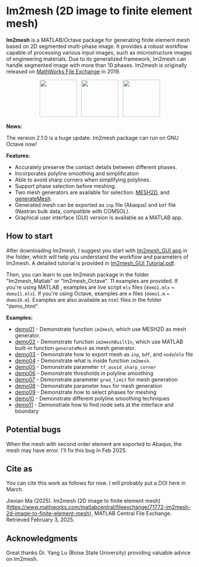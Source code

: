 # Im2mesh (2D image to finite element mesh)



**Im2mesh** is a MATLAB/Octave package for generating finite element mesh based on 2D segmented multi-phase image. It provides a robust workflow capable of processing various input images, such as microstructure images of engineering materials. Due to its generalized framework, Im2mesh can handle segmented image with more than 10 phases.  Im2mesh is originally released on [MathWorks File Exchange](https://www.mathworks.com/matlabcentral/fileexchange/71772-im2mesh-2d-image-to-finite-element-mesh) in 2019.

<p align="center">
  <img src = "https://github.com/mjx888/im2mesh/blob/main/example_kumamon.png" height="100"> &nbsp
  <img src = "https://github.com/mjx888/im2mesh/blob/main/example_shape.png" height="100"> &nbsp
  <img src = "https://github.com/mjx888/im2mesh/blob/main/example_concrete.png" height="100"> 
</p>


**News:**

The version 2.1.0 is a huge update. Im2mesh package can run on GNU Octave now!

**Features:**

- Accurately preserve the contact details between different phases.
- Incorporates polyline smoothing and simplification
- Able to avoid sharp corners when simplifying polylines.
- Support phase selection before meshing.
- Two mesh generators are available for selection: [MESH2D](https://github.com/dengwirda/mesh2d), and [generateMesh](https://www.mathworks.com/help/pde/ug/pde.pdemodel.generatemesh.html).
- Generated mesh can be exported as `inp` file (Abaqus) and `bdf` file (Nastran bulk data, compatible with COMSOL).
- Graphical user interface (GUI) version is available as a MATLAB app.

## How to start

After downloading Im2mesh, I suggest you start with [Im2mesh_GUI app](https://github.com/mjx888/im2mesh/tree/main/Im2mesh_GUI%20app) in the folder, which will help you understand the workflow and parameters of Im2mesh. A detailed tutorial is provided in [Im2mesh_GUI Tutorial.pdf](https://github.com/mjx888/im2mesh/blob/main/Im2mesh_GUI%20Tutorial.pdf). 

Then, you can learn to use Im2mesh package in the folder "Im2mesh_Matlab" or "Im2mesh_Octave". 11 examples are provided.  If you're using MATLAB ,  examples are live script `mlx` files (`demo1.mlx` ~ `demo11.mlx`). If you're using Octave,  examples are `m` files (`demo1.m` ~ `demo10.m`).  Examples are also available as `html` files in the folder "demo_html".

**Examples:**

- [demo01](https://mjx888.github.io/im2mesh_demo_html/demo01.html) - Demonstrate function `im2mesh`, which use MESH2D as mesh generator.
- [demo02](https://mjx888.github.io/im2mesh_demo_html/demo02.html) - Demonstrate function `im2meshBuiltIn`, which use MATLAB built-in function `generateMesh` as mesh generator.
- [demo03](https://mjx888.github.io/im2mesh_demo_html/demo03.html) - Demonstrate how to export mesh as `inp`, `bdf`, and `node`/`ele` file
- [demo04](https://mjx888.github.io/im2mesh_demo_html/demo04.html) - Demonstrate what is inside function `im2mesh`.
- [demo05](https://mjx888.github.io/im2mesh_demo_html/demo05.html) - Demonstrate parameter `tf_avoid_sharp_corner`
- [demo06](https://mjx888.github.io/im2mesh_demo_html/demo06.html) - Demonstrate thresholds in polyline smoothing
- [demo07](https://mjx888.github.io/im2mesh_demo_html/demo07.html) - Demonstrate parameter `grad_limit` for mesh generation
- [demo08](https://mjx888.github.io/im2mesh_demo_html/demo08.html) - Demonstrate parameter `hmax` for mesh generation
- [demo09](https://mjx888.github.io/im2mesh_demo_html/demo09.html) - Demonstrate how to select phases for meshing
- [demo10](https://mjx888.github.io/im2mesh_demo_html/demo10.html) - Demonstrate different polyline smoothing techniques
- [demo11](https://mjx888.github.io/im2mesh_demo_html/demo11.html) - Demonstrate how to find node sets at the interface and boundary

## Potential bugs

When the mesh with second order element are exported to Abaqus, the mesh may have error.
I'll fix this bug in Feb 2025.

## Cite as

You can cite this work as follows for now. I will probably put a DOI here in March.

Jiexian Ma (2025). Im2mesh (2D image to finite element mesh) (https://www.mathworks.com/matlabcentral/fileexchange/71772-im2mesh-2d-image-to-finite-element-mesh), MATLAB Central File Exchange. Retrieved February 3, 2025.

## Acknowledgments

Great thanks Dr. Yang Lu (Boise State University) providing valuable advice on Im2mesh. 
